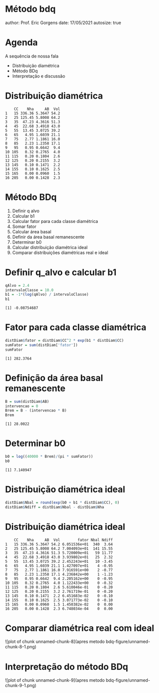 Método bdq
========================================================
author: Prof. Eric Gorgens
date: 17/05/2021
autosize: true


Agenda
========================================================

A sequência de nossa fala

- Distribuição diamétrica
- Método BDq
- Interpretação e discussão


Distribuição diamétrica
========================================================


```
    CC    Nha     AB  Vol
1   15 336.36 5.3647 54.2
2   25 125.45 5.8008 64.2
3   35  47.23 4.3616 51.3
4   45  22.68 3.4918 43.0
5   55  13.45 3.0725 39.2
6   65   4.95 1.6039 21.1
7   75   2.77 1.1861 16.0
8   85   2.23 1.2358 17.1
9   95   0.95 0.6642  9.4
10 105   0.32 0.2765  4.0
11 115   0.20 0.1804  2.6
12 125   0.20 0.2155  3.2
13 145   0.10 0.1471  2.2
14 155   0.10 0.1625  2.5
15 165   0.00 0.0960  1.5
16 205   0.00 0.1428  2.3
```


Método BDq
========================================================

1. Definir q alvo
2. Calcular b1
3. Calcular fator para cada classe diamétrica
4. Somar fator
5. Calcular área basal
6. Definir da área basal remanescente
7. Determinar b0
8. Calcular distribuição diamétrica ideal
9. Comparar distribuições diamétricas real e ideal


Definir q_alvo e calcular b1
========================================================


```r
qAlvo = 2.4
intervaloClasse = 10.0
b1 = -1*(log(qAlvo) / intervaloClasse)
b1
```

```
[1] -0.08754687
```


Fator para cada classe diamétrica
========================================================


```r
distDiam$fator = distDiam$CC^2 * exp(b1 * distDiam$CC)
sumFator = sum(distDiam['fator'])
sumFator
```

```
[1] 282.3764
```


Definição da área basal remanescente
========================================================


```r
B = sum(distDiam$AB)
intervencao = 0
Brem = B - (intervencao * B)
Brem
```

```
[1] 28.0022
```


Determinar b0
========================================================


```r
b0 = log((40000 * Brem)/(pi * sumFator))
b0
```

```
[1] 7.140947
```


Distribuição diamétrica ideal
========================================================


```r
distDiam$Nbal = round(exp(b0 + b1 * distDiam$CC), 0)
distDiam$Ndiff = distDiam$Nbal - distDiam$Nha
```


Distribuição diamétrica ideal
========================================================


```
    CC    Nha     AB  Vol        fator Nbal Ndiff
1   15 336.36 5.3647 54.2 6.051536e+01  340  3.64
2   25 125.45 5.8008 64.2 7.004093e+01  141 15.55
3   35  47.23 4.3616 51.3 5.720009e+01   59 11.77
4   45  22.68 3.4918 43.0 3.939802e+01   25  2.32
5   55  13.45 3.0725 39.2 2.452243e+01   10 -3.45
6   65   4.95 1.6039 21.1 1.427097e+01    4 -0.95
7   75   2.77 1.1861 16.0 7.916591e+00    2 -0.77
8   85   2.23 1.2358 17.1 4.236842e+00    1 -1.23
9   95   0.95 0.6642  9.4 2.205162e+00    0 -0.95
10 105   0.32 0.2765  4.0 1.122433e+00    0 -0.32
11 115   0.20 0.1804  2.6 5.610046e-01    0 -0.20
12 125   0.20 0.2155  3.2 2.761719e-01    0 -0.20
13 145   0.10 0.1471  2.2 6.451683e-02    0 -0.10
14 155   0.10 0.1625  2.5 3.071773e-02    0 -0.10
15 165   0.00 0.0960  1.5 1.450382e-02    0  0.00
16 205   0.00 0.1428  2.3 6.748034e-04    0  0.00
```


Comparar diamétrica real com ideal
========================================================

![plot of chunk unnamed-chunk-8](apres metodo bdq-figure/unnamed-chunk-8-1.png)


Interpretação do método BDq
========================================================

![plot of chunk unnamed-chunk-9](apres metodo bdq-figure/unnamed-chunk-9-1.png)
